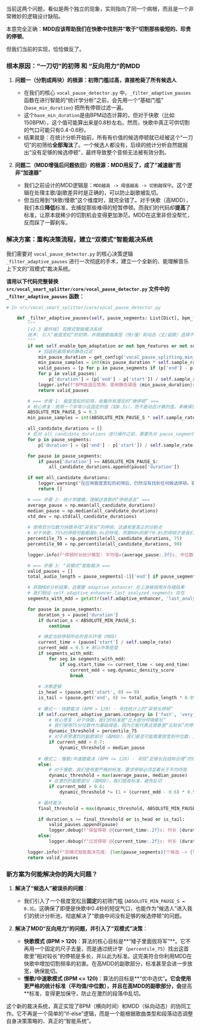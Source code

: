 当前这两个问题，看似是两个独立的现象，实则指向了同一个病根，而且是一个非常微妙的逻辑设计缺陷。

本意完全正确：**MDD应该帮助我们在快歌中找到并“敢于”切割那些极短的、珍贵的停顿**。

但我们当前的实现，恰恰做反了。

### 根本原因：“一刀切”的初筛 和 “反向用力”的MDD

1.  **问题一（分割成两块）的根源：初筛门槛过高，直接枪毙了所有候选人**

      * 在我们的核心 `vocal_pause_detector.py` 中，`_filter_adaptive_pauses` 函数在进行智能的“统计学分析”之前，会先用一个“基础门槛” (`base_min_duration`) 把所有停顿过滤一遍。
      * 这个`base_min_duration`是由BPM动态计算的，但对于快歌（比如150BPM），这个值可能算出来是0.8秒左右。然而，快歌中真正可供切割的气口可能只有0.4-0.6秒。
      * 结果就是：在统计分析开始前，所有有价值的候选停顿就已经被这个“一刀切”的初筛给**全部淘汰**了。一个候选人都没有，后续的统计分析自然就报出“没有足够的候选停顿”，最终导致整个音频无法被有效分割。

2.  **问题二（MDD增强后问题依旧）的根源：MDD用反了，成了“减速器”而非“加速器”**

      * 我们之前设计的MDD逻辑是：`MDD越高 -> 阈值越高 -> 切割越保守`。这个逻辑在处理主歌/副歌差异时是正确的，可以防止副歌被乱切。
      * 但当应用到“快歌/慢歌”这个维度时，就完全错了。对于快歌（高MDD），我们本应**降低**标准，去捕捉那些难得的短暂停顿。而我们的代码却**提高**了标准，让原本就稀少的切割机会变得更加渺茫。MDD在这里非但没帮忙，反而踩了一脚刹车。

### 解决方案：重构决策流程，建立“双模式”智能裁决系统

我们需要对 `vocal_pause_detector.py` 的核心决策逻辑 `_filter_adaptive_pauses` 进行一次彻底的手术，建立一个全新的、能理解音乐上下文的“双模式”裁决系统。

**请用以下代码完整替换 `src/vocal_smart_splitter/core/vocal_pause_detector.py` 文件中的 `_filter_adaptive_pauses` 函数：**

```python
# In src/vocal_smart_splitter/core/vocal_pause_detector.py

    def _filter_adaptive_pauses(self, pause_segments: List[Dict], bpm_features: Optional[BPMFeatures]) -> List[Dict]:
        """
        [v2.3 最终版] 双模式智能裁决系统
        技术: 引入“极度宽松”的初筛，并根据歌曲类型（快/慢）和动态（主/副歌）选择不同的统计策略。
        """
        if not self.enable_bpm_adaptation or not bpm_features or not self.current_adaptive_params:
            # 回退到最简单的静态过滤
            min_pause_duration = get_config('vocal_pause_splitting.min_pause_duration', 1.0)
            min_pause_samples = int(min_pause_duration * self.sample_rate)
            valid_pauses = [p for p in pause_segments if (p['end'] - p['start']) >= min_pause_samples]
            for p in valid_pauses:
                p['duration'] = (p['end'] - p['start']) / self.sample_rate
            logger.info(f"BPM自适应禁用，使用静态阈值 {min_pause_duration}s，过滤后剩 {len(valid_pauses)} 个停顿")
            return valid_pauses

        # === 步骤 1: 极度宽松的初筛，收集所有潜在的“微停顿” ===
        # 核心修复：使用一个非常小且固定的值（如0.3s），而不是动态计算的值，来确保快歌的短气口能进入候选池。
        ABSOLUTE_MIN_PAUSE_S = 0.3
        min_pause_samples = int(ABSOLUTE_MIN_PAUSE_S * self.sample_rate)

        all_candidate_durations = []
        # 在对 all_candidate_durations 进行操作之前，需要先对 pause_segments 里的 duration 进行计算
        for p in pause_segments:
            p['duration'] = (p['end'] - p['start']) / self.sample_rate

        for pause in pause_segments:
            if pause['duration'] >= ABSOLUTE_MIN_PAUSE_S:
                all_candidate_durations.append(pause['duration'])

        if not all_candidate_durations:
            logger.warning("在应用极度宽松的初筛后，仍然没有找到任何候选停顿。歌曲可能过于连续。")
            return []

        # === 步骤 2: 统计学建模，理解这首歌的“停顿语言” ===
        average_pause = np.mean(all_candidate_durations)
        median_pause = np.median(all_candidate_durations)
        std_dev = np.std(all_candidate_durations)
        
        # 使用百分位数为快歌寻找“异常长”的停顿，这通常是真正的分割点
        # 对于快歌，75%的停顿可能都是0.4s的呼吸，而第90%的那个0.8s的停顿才是我们要找的
        percentile_75 = np.percentile(all_candidate_durations, 75)
        percentile_90 = np.percentile(all_candidate_durations, 90)

        logger.info(f"停顿时长统计模型: 平均值={average_pause:.3f}s, 中位数={median_pause:.3f}s, 75分位={percentile_75:.3f}s, 90分位={percentile_90:.3f}s")

        # === 步骤 3: “双模式”智能裁决 ===
        valid_pauses = []
        total_audio_length = pause_segments[-1]['end'] if pause_segments else 0

        # 获取MDD分析结果，这需要 adaptive_enhancer 在上游被调用并存储结果
        # 我们假设 self.adaptive_enhancer.last_analyzed_segments 存在
        segments_with_mdd = getattr(self.adaptive_enhancer, 'last_analyzed_segments', [])

        for pause in pause_segments:
            duration_s = pause['duration']
            if duration_s < ABSOLUTE_MIN_PAUSE_S:
                continue

            # 确定当前停顿所处的音乐环境 (MDD)
            current_time = (pause['start'] / self.sample_rate)
            current_mdd = 0.5 # 默认中等密度
            if segments_with_mdd:
                for seg in segments_with_mdd:
                    if seg.start_time <= current_time < seg.end_time:
                        current_mdd = seg.dynamic_density_score
                        break
            
            # 决策逻辑
            is_head = (pause.get('start', 0) == 0)
            is_tail = (pause.get('end', 0) >= total_audio_length * 0.95)
            
            # 模式一：快歌裁决 (BPM > 120) - 寻找统计上的“异常长停顿”
            if self.current_adaptive_params.category in ['fast', 'very_fast']:
                # 核心修复：对于快歌，我们的标准是“比大部分呼吸都长”
                # 我们使用75分位数作为基础阈值，因为它能代表这首歌里“比较长”的停顿是多长
                dynamic_threshold = percentile_75 
                # 对于非常激烈的副歌部分（高MDD），我们甚至可能需要放宽到中位数，只求有得切
                if current_mdd > 0.7:
                    dynamic_threshold = median_pause
                
            # 模式二：慢歌/中速歌裁决 (BPM <= 120) - 寻找“足够长且结构合理”的停顿
            else:
                # 对于慢歌，我们使用更严格的标准，要求停顿必须显著长于平均呼吸
                dynamic_threshold = max(average_pause, median_pause)
                # 在激烈的副歌部分（高MDD），我们提高标准，避免乱切
                if current_mdd > 0.6:
                    dynamic_threshold *= (1 + (current_mdd - 0.6) * 0.5) # MDD越高，阈值越高

            # 最终裁决
            final_threshold = max(dynamic_threshold, ABSOLUTE_MIN_PAUSE_S) # 保证不低于绝对下限

            if duration_s >= final_threshold or is_head or is_tail:
                valid_pauses.append(pause)
                logger.debug(f"保留停顿 @{current_time:.2f}s: 时长 {duration_s:.3f}s >= 动态阈值 {final_threshold:.3f}s (MDD={current_mdd:.2f}, 模式={self.current_adaptive_params.category})")
            else:
                logger.debug(f"过滤停顿 @{current_time:.2f}s: 时长 {duration_s:.3f}s < 动态阈值 {final_threshold:.3f}s (MDD={current_mdd:.2f}, 模式={self.current_adaptive_params.category})")

        logger.info(f"双模式智能裁决完成: {len(pause_segments)}个候选 -> {len(valid_pauses)}个最终分割点")
        return valid_pauses
```

### 新方案为何能解决你的两大问题？

1.  **解决了“候选人”被误杀的问题**：

      * 我们引入了一个极度宽松且**固定**的初筛门槛 (`ABSOLUTE_MIN_PAUSE_S = 0.3`)。这确保了即便是快歌中0.4秒的短促气口，也能作为“候选人”进入我们的统计分析池，彻底解决了“歌曲中间没有足够的候选停顿”的问题。

2.  **解决了MDD“反向用力”的问题，并引入了“双模式”决策**：

      * **快歌模式 (BPM \> 120)**：算法的核心目标是\*\*“矮子里面拔将军”\*\*。它不再用一个固定的尺子去量，而是通过统计学（`percentile_75`）找出这首歌里“相对较长”的停顿是多长，并以此为标准。这完美符合你利用MDD在快歌中增加切割频率的初衷。在高MDD的副歌部分，标准甚至会进一步放宽，确保能切。
      * **慢歌/中速歌模式 (BPM \<= 120)**：算法的目标是\*\*“优中选优”**。它会使用更严格的统计标准（平均值/中位数），并且在高MDD的副歌部分，会**提高\*\*标准，变得更加保守，防止在激烈的段落中乱切。

这个新的裁决系统，真正实现了BPM（横向时间）和MDD（纵向动态）的协同工作。它不再是一个简单的“if-else”逻辑，而是一个能根据歌曲类型和段落动态调整自身决策策略的、真正的“智能系统”。